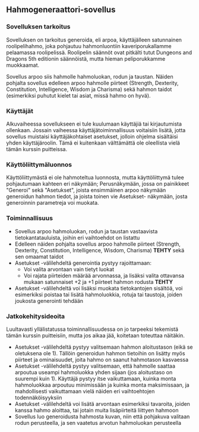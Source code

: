 ## Hahmogeneraattori-sovellus

### Sovelluksen tarkoitus
Sovelluksen on tarkoitus generoida, eli arpoa, käyttäjälleen satunnainen roolipelihahmo, joka pohjautuu hahmonluontiin
kaveriporukallamme pelaamassa roolipelissä. Roolipelin säännöt ovat pitkälti tutut Dungeons and Dragons 5th editionin säännöistä,
mutta hieman peliporukkamme muokkaamat.

Sovellus arpoo siis hahmolle hahmoluokan, rodun ja taustan. Näiden pohjalta sovellus edelleen arpoo hahmolle piirteet (Strength,
Dexterity, Constitution, Intelligence, Wisdom ja Charisma) sekä hahmon taidot (esimerkiksi puhutut kielet tai asiat, missä hahmo
on hyvä).

### Käyttäjät
Alkuvaiheessa sovellukseen ei tule kuulumaan käyttäjiä tai kirjautumista ollenkaan. Jossain vaiheessa käyttäjätoiminnallisuus
voitaisiin lisätä, jotta sovellus muistaisi käyttäjäkohtaiset asetukset, jolloin ohjelma sisältäisi yhden käyttäjäroolin. Tämä
ei kuitenkaan välttämättä ole oleellista vielä tämän kurssin puitteissa.

### Käyttöliittymäluonnos
Käyttöliittymästä ei ole hahmoteltua luonnosta, mutta käyttöliittymä tulee pohjautumaan kahteen eri näkymään; Perusnäkymään, jossa
on painikkeet "Generoi" sekä "Asetukset", joista ensimmäinen arpoo näkymään generoidun hahmon tiedot, ja joista toinen vie Asetukset-
näkymään, josta generoinnin parametreja voi muokata.

### Toiminnallisuus
* Sovellus arpoo hahmoluokan, rodun ja taustan vastaavista tietokantatauluista, joihin eri vaihtoehdot on listattu
* Edelleen näiden pohjalta sovellus arpoo hahmolle piirteet (Strength, Dexterity, Constitution, Intelligence, Wisdom, Charisma) **TEHTY** sekä sen omaamat taidot
* Asetukset -välilehdeltä generointia pystyy rajoittamaan:
  * Voi valita arvontaan vain tietyt luokat
  * Voi rajata piirteiden määrää arvonnassa, ja lisäksi valita ottavansa mukaan satunnaiset +2 ja +1 piirteet hahmon rodusta **TEHTY**
* Asetukset -välilehdeltä voi lisäksi muokata tietokantojen sisältöä, voi esimerkiksi poistaa tai lisätä hahmoluokkia, rotuja tai
taustoja, joiden joukosta generointi tehdään

### Jatkokehitysideoita
Luultavasti yllälistatussa toiminnallisuudessa on jo tarpeeksi tekemistä tämän kurssin puitteisiin, mutta jos aikaa jää, koitetaan
toteuttaa näitäkin.

* Asetukset -välilehdeltä pystyy valitsemaan hahmon aloitustason (eikä se oletuksena ole 1). Tällöin generoidun hahmon tietoihin
on lisätty myös piirteet ja ominaisuudet, joita hahmo on saanut hahmotason kasvaessa
* Asetukset -välilehdeltä pystyy valitsemaan, että hahmolle saattaa arpoutua useampi hahmoluokka yhden sijaan (jos aloitustaso on
suurempi kuin 1). Käyttäjä pystyy itse vaikuttamaan, kuinka monta hahmoluokkaa arpoutuu minimissään ja kuinka monta maksimissaan, ja
mahdollisesti vaikuttamaan vielä näiden eri vaihtoehtojen todennäköisyyksiin
* Asetukset -välilehdeltä voi lisätä arvontaan esimerkiksi tavaroita, joiden kanssa hahmo aloittaa, tai jotain muita lisäpiirteitä
liittyen hahmoon
* Sovellus luo generoidusta hahmosta kuvan, niin että pohjakuva valitaan rodun perusteella, ja sen vaatetus arvotun hahmoluokan
perusteella
